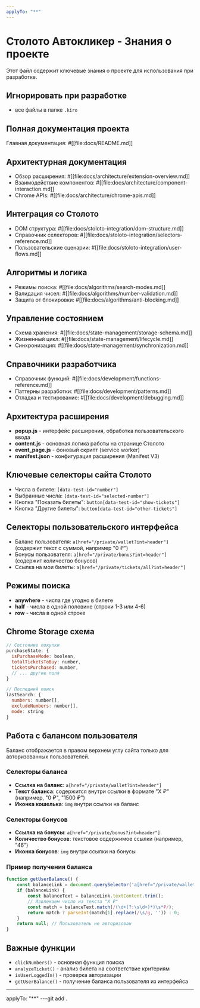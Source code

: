 ```yaml
---
applyTo: "**"
---
```


# Столото Автокликер - Знания о проекте

Этот файл содержит ключевые знания о проекте для использования при разработке.

## Игнорировать при разработке
- все файлы в папке `.kiro`

## Полная документация проекта
Главная документация: #[[file:docs/README.md]]

## Архитектурная документация
- Обзор расширения: #[[file:docs/architecture/extension-overview.md]]
- Взаимодействие компонентов: #[[file:docs/architecture/component-interaction.md]]
- Chrome APIs: #[[file:docs/architecture/chrome-apis.md]]

## Интеграция со Столото
- DOM структура: #[[file:docs/stoloto-integration/dom-structure.md]]
- Справочник селекторов: #[[file:docs/stoloto-integration/selectors-reference.md]]
- Пользовательские сценарии: #[[file:docs/stoloto-integration/user-flows.md]]

## Алгоритмы и логика
- Режимы поиска: #[[file:docs/algorithms/search-modes.md]]
- Валидация чисел: #[[file:docs/algorithms/number-validation.md]]
- Защита от блокировки: #[[file:docs/algorithms/anti-blocking.md]]

## Управление состоянием
- Схема хранения: #[[file:docs/state-management/storage-schema.md]]
- Жизненный цикл: #[[file:docs/state-management/lifecycle.md]]
- Синхронизация: #[[file:docs/state-management/synchronization.md]]

## Справочники разработчика
- Справочник функций: #[[file:docs/development/functions-reference.md]]
- Паттерны разработки: #[[file:docs/development/patterns.md]]
- Отладка и тестирование: #[[file:docs/development/debugging.md]]

## Архитектура расширения
- **popup.js** - интерфейс расширения, обработка пользовательского ввода
- **content.js** - основная логика работы на странице Столото
- **event_page.js** - фоновый скрипт (service worker)
- **manifest.json** - конфигурация расширения (Manifest V3)

## Ключевые селекторы сайта Столото
- Числа в билете: `[data-test-id="number"]`
- Выбранные числа: `[data-test-id="selected-number"]`
- Кнопка "Показать билеты": `button[data-test-id="show-tickets"]`
- Кнопка "Другие билеты": `button[data-test-id="other-tickets"]`

## Селекторы пользовательского интерфейса
- Баланс пользователя: `a[href="/private/wallet?int=header"]` (содержит текст с суммой, например "0 ₽")
- Бонусы пользователя: `a[href="/private/bonus?int=header"]` (содержит количество бонусов)
- Ссылка на мои билеты: `a[href="/private/tickets/all?int=header"]`

## Режимы поиска
- **anywhere** - числа где угодно в билете
- **half** - числа в одной половине (строки 1-3 или 4-6)
- **row** - числа в одной строке

## Chrome Storage схема
```javascript
// Состояние покупки
purchaseState: {
  isPurchaseMode: boolean,
  totalTicketsToBuy: number,
  ticketsPurchased: number,
  // ... другие поля
}

// Последний поиск
lastSearch: {
  numbers: number[],
  excludeNumbers: number[],
  mode: string
}
```

## Работа с балансом пользователя
Баланс отображается в правом верхнем углу сайта только для авторизованных пользователей.

### Селекторы баланса
- **Ссылка на баланс**: `a[href="/private/wallet?int=header"]`
- **Текст баланса**: содержится внутри ссылки в формате "X ₽" (например, "0 ₽", "1500 ₽")
- **Иконка кошелька**: `img` внутри ссылки на баланс

### Селекторы бонусов
- **Ссылка на бонусы**: `a[href="/private/bonus?int=header"]`
- **Количество бонусов**: текстовое содержимое ссылки (например, "46")
- **Иконка бонусов**: `img` внутри ссылки на бонусы

### Пример получения баланса
```javascript
function getUserBalance() {
    const balanceLink = document.querySelector('a[href="/private/wallet?int=header"]');
    if (balanceLink) {
        const balanceText = balanceLink.textContent.trim();
        // Извлекаем число из текста "X ₽"
        const match = balanceText.match(/(\d+(?:\s\d+)*)\s*₽/);
        return match ? parseInt(match[1].replace(/\s/g, '')) : 0;
    }
    return null; // Пользователь не авторизован
}
```

## Важные функции
- `clickNumbers()` - основная функция поиска
- `analyzeTicket()` - анализ билета на соответствие критериям
- `isUserLoggedIn()` - проверка авторизации
- `getUserBalance()` - получение баланса пользователя из интерфейса
---
applyTo: "**"
---git add .